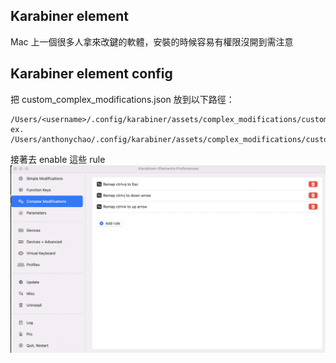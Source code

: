 ## Karabiner element
Mac 上一個很多人拿來改鍵的軟體，安裝的時候容易有權限沒開到需注意

## Karabiner element config
把 custom_complex_modifications.json 放到以下路徑：

```
/Users/<username>/.config/karabiner/assets/complex_modifications/customkeybindings.json
ex.
/Users/anthonychao/.config/karabiner/assets/complex_modifications/customkeybindings.json
```

接著去 enable 這些 rule
![](2022-08-13-14-29-20.png)